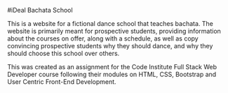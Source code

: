 #iDeal Bachata School

This is a website for a fictional dance school that teaches bachata. The website is primarily meant for prospective students, providing information about the courses on offer, along with a schedule, as well as copy convincing prospective students why they should dance, and why they should choose this school over others. 

This was created as an assignment for the Code Institute Full Stack Web Developer course following their modules on HTML, CSS, Bootstrap and User Centric Front-End Development.

